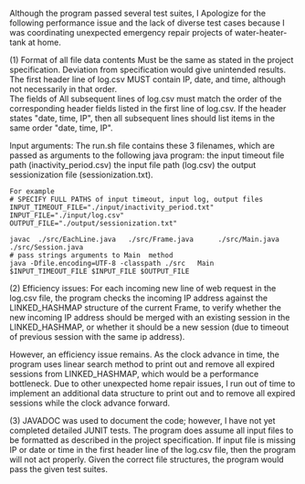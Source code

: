Although the program passed several test suites, I Apologize for the following performance issue and the lack of diverse test cases because I was coordinating unexpected emergency repair projects of water-heater-tank at home.

(1) Format of all file data contents Must be the same as stated in the project specification. Deviation from specification would give unintended results. 
The first header line of log.csv MUST contain IP, date, and time, although not necessarily in that order.  
The fields of All subsequent lines of log.csv must match the order of the corresponding header fields listed in the first line of log.csv.
If the header states "date, time, IP", then all subsequent lines should list items in the same order "date, time, IP".

Input arguments: The run.sh file contains these 3 filenames, which are passed as arguments to the following java program:
	the input timeout file path (inactivity_period.csv)
	the input file path (log.csv)
	the output sessionization file (sessionization.txt).

	For example 
	# SPECIFY FULL PATHS of input timeout, input log, output files
	INPUT_TIMEOUT_FILE="./input/inactivity_period.txt"
	INPUT_FILE="./input/log.csv" 
	OUTPUT_FILE="./output/sessionization.txt" 

	javac  ./src/EachLine.java   ./src/Frame.java      ./src/Main.java      ./src/Session.java
	# pass strings arguments to Main  method
	java -Dfile.encoding=UTF-8 -classpath ./src   Main	$INPUT_TIMEOUT_FILE	$INPUT_FILE	$OUTPUT_FILE

(2) Efficiency issues:
For each incoming new line of web request in the log.csv file, the program checks the incoming IP address against the LINKED_HASHMAP structure of the current Frame, to verify whether the new incoming IP address should be merged with an existing session in the LINKED_HASHMAP, or whether it should be a new session (due to timeout of previous session with the same ip address).

However, an efficiency issue remains. As the clock advance in time, the program uses linear search method to print out and remove all expired sessions from LINKED_HASHMAP, which would be a performance bottleneck. Due to other unexpected home repair issues, I run out of time to implement an  additional data structure  to print out and to remove all expired sessions while the clock advance forward.

(3) JAVADOC was used to document the code; however, I have not yet completed detailed JUNIT tests. The program does assume all input files to be formatted as described in the project specification. If input file is missing IP or date or time in the first header line of the log.csv file, then the program will not act properly. Given the correct file structures, the program would pass the given test suites.
